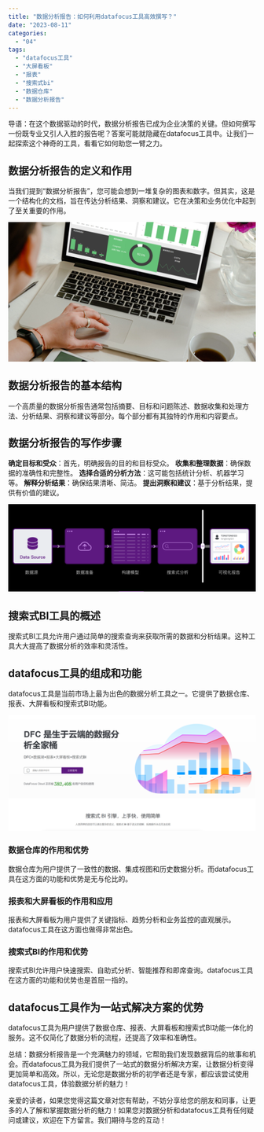 ```yaml
---
title: "数据分析报告：如何利用datafocus工具高效撰写？"
date: "2023-08-11"
categories: 
  - "04"
tags: 
  - "datafocus工具"
  - "大屏看板"
  - "报表"
  - "搜索式bi"
  - "数据仓库"
  - "数据分析报告"
---
```


导语：在这个数据驱动的时代，数据分析报告已成为企业决策的关键。但如何撰写一份既专业又引人入胜的报告呢？答案可能就隐藏在datafocus工具中。让我们一起探索这个神奇的工具，看看它如何助您一臂之力。

## 数据分析报告的定义和作用

当我们提到“数据分析报告”，您可能会想到一堆复杂的图表和数字。但其实，这是一个结构化的文档，旨在传达分析结果、洞察和建议。它在决策和业务优化中起到了至关重要的作用。

![封面](images/1661242604-pexels-antoni-shkraba-4348403-scaled.jpg)

## 数据分析报告的基本结构

一个高质量的数据分析报告通常包括摘要、目标和问题陈述、数据收集和处理方法、分析结果、洞察和建议等部分。每个部分都有其独特的作用和内容要点。

## 数据分析报告的写作步骤

**确定目标和受众**：首先，明确报告的目的和目标受众。 **收集和整理数据**：确保数据的准确性和完整性。 **选择合适的分析方法**：这可能包括统计分析、机器学习等。 **解释分析结果**：确保结果清晰、简洁。 **提出洞察和建议**：基于分析结果，提供有价值的建议。

![](images/1687335078-%E5%BE%AE%E4%BF%A1%E6%88%AA%E5%9B%BE_20230621161052.png)

## 搜索式BI工具的概述

搜索式BI工具允许用户通过简单的搜索查询来获取所需的数据和分析结果。这种工具大大提高了数据分析的效率和灵活性。

## datafocus工具的组成和功能

datafocus工具是当前市场上最为出色的数据分析工具之一。它提供了数据仓库、报表、大屏看板和搜索式BI功能。

![](images/1686616238-%E5%BE%AE%E4%BF%A1%E6%88%AA%E5%9B%BE_20230512142316.png)

### 数据仓库的作用和优势

数据仓库为用户提供了一致性的数据、集成视图和历史数据分析。而datafocus工具在这方面的功能和优势是无与伦比的。

### 报表和大屏看板的作用和应用

报表和大屏看板为用户提供了关键指标、趋势分析和业务监控的直观展示。datafocus工具在这方面也做得非常出色。

### 搜索式BI的作用和优势

搜索式BI允许用户快速搜索、自助式分析、智能推荐和即席查询。datafocus工具在这方面的功能和优势也是首屈一指的。

## datafocus工具作为一站式解决方案的优势

datafocus工具为用户提供了数据仓库、报表、大屏看板和搜索式BI功能一体化的服务。这不仅简化了数据分析的流程，还提高了效率和准确性。

总结：数据分析报告是一个充满魅力的领域，它帮助我们发现数据背后的故事和机会。而datafocus工具为我们提供了一站式的数据分析解决方案，让数据分析变得更加简单和高效。所以，无论您是数据分析的初学者还是专家，都应该尝试使用datafocus工具，体验数据分析的魅力！

亲爱的读者，如果您觉得这篇文章对您有帮助，不妨分享给您的朋友和同事，让更多的人了解和掌握数据分析的魅力！如果您对数据分析和datafocus工具有任何疑问或建议，欢迎在下方留言。我们期待与您的互动！
